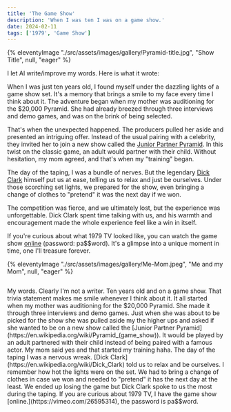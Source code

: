 ```yaml
---
title: 'The Game Show'
description: 'When I was ten I was on a game show.'
date: 2024-02-11
tags: ['1979', 'Game Show']
---
```

{% eleventyImage "./src/assets/images/gallery/Pyramid-title.jpg", "Show Title", null, "eager" %}

I let AI write/improve my words. Here is what it wrote:

When I was just ten years old, I found myself under the dazzling lights of a game show set. It's a memory that brings a smile to my face every time I think about it. The adventure began when my mother was auditioning for the $20,000 Pyramid. She had already breezed through three interviews and demo games, and was on the brink of being selected.

That's when the unexpected happened. The producers pulled her aside and presented an intriguing offer. Instead of the usual pairing with a celebrity, they invited her to join a new show called the [Junior Partner Pyramid](https://en.wikipedia.org/wiki/Pyramid_\(game_show\)). In this twist on the classic game, an adult would partner with their child. Without hesitation, my mom agreed, and that's when my "training" began.

The day of the taping, I was a bundle of nerves. But the legendary [Dick Clark](https://en.wikipedia.org/wiki/Dick_Clark) himself put us at ease, telling us to relax and just be ourselves. Under those scorching set lights, we prepared for the show, even bringing a change of clothes to "pretend" it was the next day if we won.

The competition was fierce, and we ultimately lost, but the experience was unforgettable. Dick Clark spent time talking with us, and his warmth and encouragement made the whole experience feel like a win in itself.

If you're curious about what 1979 TV looked like, you can watch the game show [online](https://vimeo.com/26595314) (password: pa$$word). It's a glimpse into a unique moment in time, one I'll treasure forever.


{% eleventyImage "./src/assets/images/gallery/Me-Mom.jpeg", "Me and my Mom", null, "eager" %}

<img data-src="https://res.cloudinary.com/paulapplegate-com/image/upload/c_limit,w_auto/dpr_auto/f_auto,q_auto/https://res.cloudinary.com/paulapplegate-com/image/upload/v1710203561/contract_vfe0tn.jpg" class="cld-responsive">

My words. Clearly I'm not a writer.
Ten years old and on a game show. That trivia statement makes me smile whenever I think about it. It all started when my mother was auditioning for the $20,000 Pyramid. She made it through three interviews and demo games. Just when she was about to be picked for the show she was pulled aside my the higher ups and asked if she wanted to be on a new show called the [Junior Partner Pyramid](https://en.wikipedia.org/wiki/Pyramid_(game_show)). It would be played by an adult partnered with their child instead of being paired with a famous actor. My mom said yes and that started my training haha.
The day of the taping I was a nervous wreak. [Dick Clark](https://en.wikipedia.org/wiki/Dick_Clark) told us to relax and be ourselves. I remember how hot the lights were on the set. We had to bring a change of clothes in case we won and needed to "pretend" it has the next day at the least. We ended up losing the game but Dick Clark spoke to us the most during the taping. If you are curious about 1979 TV, I have the game show [online.](https://vimeo.com/26595314), the password is pa$$word.

<img data-src="https://res.cloudinary.com/paulapplegate-com/image/upload/c_limit,w_auto/dpr_auto/f_auto,q_auto/vieste_italy_ignoyr.jpg" class="cld-responsive">